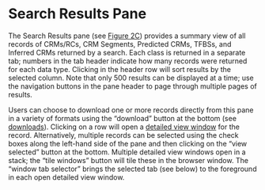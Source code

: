 # Search Results Pane

The Search Results pane (see [Figure 2C](figures.md#figure-2)) provides a summary view of all records of CRMs/RCs, CRM Segments, Predicted CRMs, TFBSs, and Inferred CRMs returned by a search. Each class is returned in a separate tab; numbers in the tab header indicate how many records were returned for each data type. Clicking in the header row will sort results by the selected column. Note that only 500 results can be displayed at a time; use the navigation buttons in the pane header to page through multiple pages of results. 

Users can choose to download one or more records directly from this pane in a variety of formats using the “download” button at the bottom (see [downloads](downloads.md#downloads)). Clicking on a row will open a [detailed view window](detailed-view-window.md#detailed-view-window) for the record. Alternatively, multiple records can be selected using the check boxes along the left-hand side of the pane and then clicking on the “view selected” button at the bottom. Multiple detailed view windows open in a stack; the “tile windows” button will tile these in the browser window. The “window tab selector” brings the selected tab (see below) to the foreground in each open detailed view window.
